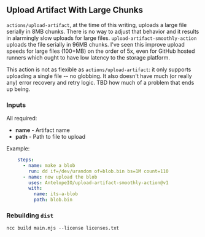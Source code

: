 ## Upload Artifact With Large Chunks
`actions/upload-artifact`, at the time of this writing, uploads a large file serially in 8MB chunks. There is no way to adjust that behavior and it results in alarmingly slow uploads for large files. `upload-artifact-smoothly-action` uploads the file serially in 96MB chunks. I've seen this improve upload speeds for large files (100+MB) on the order of 5x, even for GitHub hosted runners which ought to have low latency to the storage platform.

This action is not as flexible as `actions/upload-artifact`: it only supports uploading a single file -- no globbing. It also doesn't have much (or really any) error recovery and retry logic. TBD how much of a problem that ends up being.

### Inputs
All required:
* **name** - Artifact name
* **path** - Path to file to upload

Example:
```yaml
    steps:
      - name: make a blob
        run: dd if=/dev/urandom of=blob.bin bs=1M count=110
      - name: now upload the blob
        uses: AntelopeIO/upload-artifact-smoothly-action@v1
        with:
          name: its-a-blob
          path: blob.bin
```

### Rebuilding `dist`
```
ncc build main.mjs --license licenses.txt
```
